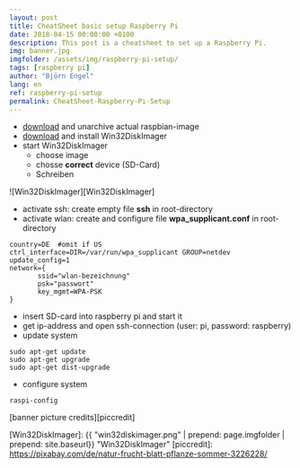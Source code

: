```yaml
---
layout: post
title: CheatSheet basic setup Raspberry Pi
date: 2018-04-15 00:00:00 +0100
description: This post is a cheatsheet to set up a Raspberry Pi.
img: banner.jpg
imgfolder: /assets/img/raspberry-pi-setup/
tags: [raspberry pi]
author: "Björn Engel"
lang: en
ref: raspberry-pi-setup
permalink: CheatSheet-Raspberry-Pi-Setup
---
```


* [download][raspbian-stretch] and unarchive actual raspbian-image
* [download][win32-diskimager] and install Win32DiskImager
* start Win32DiskImager
  * choose image
  * chosse **correct** device (SD-Card)
  * Schreiben

![Win32DiskImager][Win32DiskImager]

* activate ssh: create empty file **ssh** in root-directory
* activate wlan: create and configure file **wpa_supplicant.conf** in root-directory
~~~ shell
country=DE  #omit if US
ctrl_interface=DIR=/var/run/wpa_supplicant GROUP=netdev
update_config=1
network={
       ssid="wlan-bezeichnung"
       psk="passwort"
       key_mgmt=WPA-PSK
}
~~~
* insert SD-card into raspberry pi and start it
* get ip-address and open ssh-connection (user: pi, password: raspberry)
* update system
~~~ shell
sudo apt-get update
sudo apt-get upgrade
sudo apt-get dist-upgrade
~~~
* configure system
~~~ shell
raspi-config
~~~

[banner picture credits][piccredit]

[raspbian-stretch]: http://director.downloads.raspberrypi.org/raspbian/images/raspbian-2018-03-14/2018-03-13-raspbian-stretch.zip
[win32-diskimager]: http://sourceforge.net/projects/win32diskimager/files/

[Win32DiskImager]: {{ "win32diskimager.png" | prepend: page.imgfolder | prepend: site.baseurl}} "Win32DiskImager"
[piccredit]: https://pixabay.com/de/natur-frucht-blatt-pflanze-sommer-3226228/
